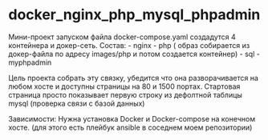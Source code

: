 # docker_nginx_php_mysql_phpadmin

Мини-проект
запуском файла docker-compose.yaml создадутся 4 контейнера и докер-сеть.
Состав:
    - nginx
    - php ( образ собирается из докер-файла по адресу images/php и потом создается контейнер)
    - sql
    - myphpadmin

Цель проекта собрать эту связку, убедится что она разворачивается на любом хосте и доступны страницы на 80 и 1500 портах.
Стартовая страница просто показывает первую строку из дефолтной таблицы mysql (проверка связи c базой данных)

Зависимости:
  Нужна установка Docker и Docker-compose на конечном хосте. (для этого есть плейбук ansible в соседнем моем репозитории)
